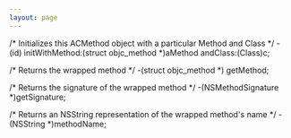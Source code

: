 ```yaml
---
layout: page
---
```




    

/*
    Initializes this ACMethod object with a particular Method and Class
*/
-(id) initWithMethod:(struct objc_method *)aMethod andClass:(Class)c;

/*
    Returns the wrapped method
*/
-(struct objc_method *) getMethod;

/*
    Returns the signature of the wrapped method
*/
-(NSMethodSignature *)getSignature;

/*
    Returns an NSString representation of the wrapped method's name
*/
-(NSString *)methodName;

